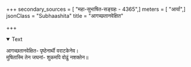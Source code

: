 +++
secondary_sources = [ "महा-सुभाषित-सङ्ग्रहः - 4365",]
meters = [ "आर्या",]
jsonClass = "Subhaashita"
title = "आगच्छतानवेक्षित"

+++

<details open><summary>Text</summary>

आगच्छतानवेक्षित- पृष्ठेनार्थी वराटकेनेव।  
मुषितास्मि तेन जघनां- शुकमपि वोढुं नशक्तेन॥
</details>
